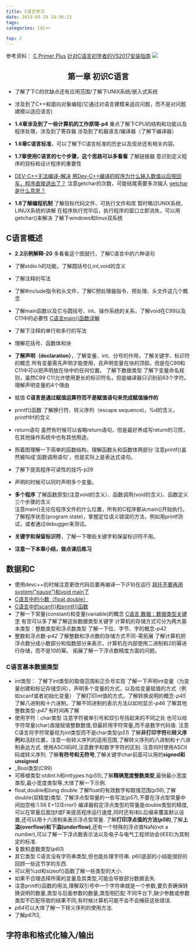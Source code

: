 ```yaml
---
title: C语言学习
date: 2019-03-19 14:36:13
tags:
categories: C&C++

top: 2
---
```


参考资料：
[C Primer Plus](https://book.douban.com/subject/26792521/)
[针对C语言初学者的VS2017安装指南](https://zhuanlan.zhihu.com/p/28554779)
![](https://www.2d-erocafe.com/wp-content/uploads/2016/05/b77c405950ef8df33e30c740f3eac329.jpg)


<!-- more -->

##  <center>第一章 初识C语言</center>
* 了解了下C的优缺点还有应用范围/了解下UNIX系统/嵌入式系统
* 涉及到了C++和面向对象编程(它通过对语言建模来适应问题，而不是对问题建模以适应语言)

* **1.4章涉及到了一些计算机的工作原理-p4**
重点了解下CPU的结构和功能以及程序处理，涉及到了寄存器
涉及到了机器语言/编译器（了解下编译器）
* **1.6章C语言标准**，可以了解下C语言标准的历史以及现状还有相关内容。
* **1.7章使用C语言的七个步骤，这个思路可以多看看**
了解链接器
意识到定义程序的目标和设计程序的重要性
* [DEV-C++无法编译-解决](https://zhidao.baidu.com/question/744858718728363892.html)
[用Dev-C++编译的程序为什么输入数值以后按回车，程序直接退出了？](https://zhidao.baidu.com/question/426503646204894852.html)
注意getchar的次数，可能结尾需要多次输入
[getchar是什么意思？](https://zhidao.baidu.com/question/4533944.html)

* **1.8了解编程机制**
了解目标代码文件、可执行文件和库
暂时略过UNIX系统、LINUX系统的讲解
在程序执行完毕后，执行程序的窗口立即消失，可以用getchar()来解决
了解下windows和linux双系统

## C语言概述
* **2.2示例解释-20**
  多看看这个图就行，了解C语言中的六种语句
* 了解stdio.h的功能，了解圆括号(),int,void的含义
* 了解注释的写法
* 了解#include指令和头文件，了解C预处理器指令、预处理、头文件这几个概念
* 了解main函数以及它与圆括号、int、操作系统的关系，了解void在C99以及C11中的必要性
  [C语言main()函数详解](https://blog.csdn.net/Qsir/article/details/78286502)
* 了解下注释的单行和多行的写法
* 理解花括号、函数体和块
* **了解声明（declaration）**，了解变量、int、分号的作用，了解关键字、标识符的概念
  所有变量需先声明才能使用，且声明变量在块的顶部。但是在C99和C11中可以把声明放在块中的任何位置。
  了解下数据类型
  了解下变量命名规则，虽然C99 C11允许使用更长的标识符名，但是编译器只识别前63个字符。
  理解声明变量的4个理由
* 赋值
  **C语言是通过赋值运算符而不是赋值语句来完成赋值操作的**
* printf()函数
  了解换行符、转义序列（escape sequence)，%d的含义，printf中f的含义
* return语句
  虽然有时候可以省略return语句，但是最好养成写return的习惯，在其他操作系统中也有其他用途。
* 照着图理解一下简单的函数结构，理解函数头和函数体两部分
  注意printf()虽然被叫成'函数调用语句'，但是实际上是表达式语句。
* 了解下提高程序可读性的技巧-p29
* 声明的时候可以同时声明多个变量。

* **多个程序**
  了解函数原型(注意void的含义）、函数调用(void的含义)、函数定义三个步骤的含义  
  注意main()无论在程序文件的什么位置，所有的C程序都从main()开始执行。
  了解程序状态(program state)，掌握定位语义错误的方法，例如用printf测试，或者通过debugger来测试。
* **关键字和保留标识符**，了解一下哪些关键字和保留标识符不用。

* **注意一下本章小结，做点课后练习**

## 数据和C
* 使用devc++的时候注意更改代码后要再编译一下(F9)在运行
  [拜托不要再用system("pause")和void main了](https://bbs.csdn.net/topics/390231844)
* [C语言中的小数（float,double）](http://c.biancheng.net/view/1763.html)
* [C语言中的scanf()和printf()函数](https://blog.csdn.net/qq_25548063/article/details/81448226)  
* 了解一下常量(constant)和变量(variable)的概念
  [C语言 数据：数据类型关键字](https://blog.csdn.net/weixin_40026797/article/details/83117207)
  有空可以多了解了解这些数据类型关键字
  计算机的存储方式可分为两大基本类型：整数类型和浮点数类型
  了解一下位、字节、字的概念-*p42*
* 整数和浮点数-*p42* 
  了解整数和浮点数的存储方式不同-需拓展
  了解计算机把浮点数分成小数部分和指数部分来表示，计算机在内部使用二进制和2的幂进行存储，而不是10的幂。
  拓展了解一下浮点数精度方面的问题。

### C语言基本数据类型
* int类型：
  了解下int类型的取值范围和正负号实现
  了解一下声明int变量（为变量创建和标记存储空间），声明多个变量的方式，以及给变量赋值的方式（例如scanf或者初始化变量）
  了解打印int值的方式，了解转换说明的概念-*p45*
  了解八进制和十六进制，了解不同进制的表示方法以如何显示-*p46*
  了解其他整数类型-*p47* 有时间再了解
* 使用字符：char类型
  注意字符被单引号和双引号括起来的不同之处
  也可以给字符常量(char)直接赋值整数数值,但最好用字符常量,而不是数字代码值.
  注意C语言将字符常量视为int类型而不是char类型(*p51*)
  了解**非打印字符**和**转义序列**和活跃位置，注意一些转义序列的适用范围,了解转义序列的八进制和十六进制表达方式.
  使用ASCⅡ码时,注意数字和数字字符的区别.
  注意何时使用ASCⅡ码或转义序列.
  了解**有符号和无符号**,了解关键字char前面可以用的**signed和unsigned**
* _Bool类型(C99)
* 可移植类型:stdint.h和inttypes.h(*p55*),了解**精确宽度整数类型**,最快最小宽度类型,最小宽度类型等,大体了解一下示例.
* float,double和long double
  了解float的有效数字和取值范围(*p56*),了解double(双精度)类型.
  了解浮点型常量的一些写法(*p57*),不要在浮点型常量中间加空格:1.56 E+12(Error!)
  编译器假定浮点类型的常量是double类型的精度,可以在常量后面加f或F来提高程序运行速度,同时还有l和L后缀来覆盖默认设置,还可以用十六进制来表示浮点型常量.
  了解**打印浮点值的方法(*p58*)**,了解**上溢(overflow)和下溢(underflow)**,还有一个特殊的浮点值NaN(not a number),可以了解一下浮点数表示法以及电子与电气工程师协会(IEEE)为其制定的标准.
* 复数和虚数类型(*p60*)
* 其它类型
  C语言没有字符串类型,但也能处理字符串.
  p60底部的小结能很好的回顾一些这节学的东西.
* 可以用%zd和sizeof()函数了解一些类型的大小.
* 如果不合理选择所需的变量及其类型,可能会导致部分数据丢失.
* 注意printf()函数的用法,理解双引号中一个字符串就是一个参数,要负责确保转换说明的数量,类型与后面参数的数量,类型相匹配
  不同平台下,缺少参数或参数类型不匹配导致的结果不同,有时候计算机可能不会不会捕获这些错误.
* *p64*可以大体了解一下转义序列的使用方法.
* 了解*p67*t3,

## 字符串和格式化输入/输出
